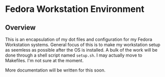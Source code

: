 # Fedora Workstation Environment

## Overview

This is an encapsulation of my dot files and configuration for my Fedora Workstation systems. General focus of
this is to make my workstation setup as seemless as possible after the OS is installed. A bulk of the work will
be done through a shell script named ```setup.sh```. I may actually move to Makefiles. I'm not sure at the moment.

More documentation will be written for this soon.
